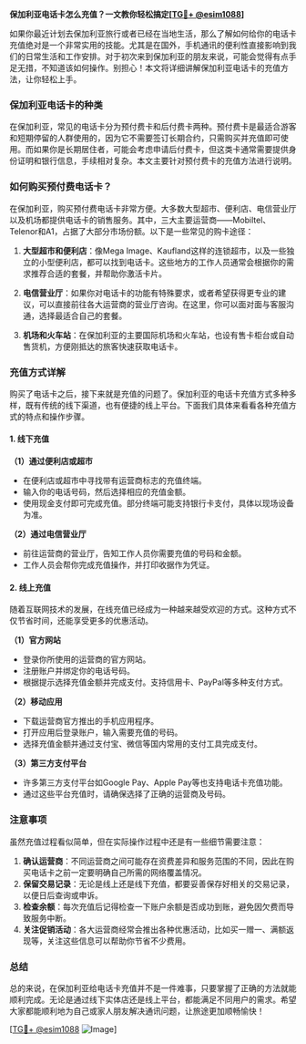 **保加利亚电话卡怎么充值？一文教你轻松搞定[[TG💪+ @esim1088](https://t.me/s/esim1088)]**

如果你最近计划去保加利亚旅行或者已经在当地生活，那么了解如何给你的电话卡充值绝对是一个非常实用的技能。尤其是在国外，手机通讯的便利性直接影响到我们的日常生活和工作安排。对于初次来到保加利亚的朋友来说，可能会觉得有点手足无措，不知道该如何操作。别担心！本文将详细讲解保加利亚电话卡的充值方法，让你轻松上手。

### 保加利亚电话卡的种类

在保加利亚，常见的电话卡分为预付费卡和后付费卡两种。预付费卡是最适合游客和短期停留的人群使用的，因为它不需要签订长期合约，只需购买并充值即可使用。而如果你是长期居住者，可能会考虑申请后付费卡，但这类卡通常需要提供身份证明和银行信息，手续相对复杂。本文主要针对预付费卡的充值方法进行说明。

### 如何购买预付费电话卡？

在保加利亚，购买预付费电话卡非常方便。大多数大型超市、便利店、电信营业厅以及机场都提供电话卡的销售服务。其中，三大主要运营商——Mobiltel、Telenor和A1，占据了大部分市场份额。以下是一些常见的购卡途径：

1. **大型超市和便利店**：像Mega Image、Kaufland这样的连锁超市，以及一些独立的小型便利店，都可以找到电话卡。这些地方的工作人员通常会根据你的需求推荐合适的套餐，并帮助你激活卡片。

2. **电信营业厅**：如果你对电话卡的功能有特殊要求，或者希望获得更专业的建议，可以直接前往各大运营商的营业厅咨询。在这里，你可以面对面与客服沟通，选择最适合自己的套餐。

3. **机场和火车站**：在保加利亚的主要国际机场和火车站，也设有售卡柜台或自动售货机，方便刚抵达的旅客快速获取电话卡。

### 充值方式详解

购买了电话卡之后，接下来就是充值的问题了。保加利亚的电话卡充值方式多种多样，既有传统的线下渠道，也有便捷的线上平台。下面我们具体来看看各种充值方式的特点和操作步骤。

#### 1. 线下充值

**（1）通过便利店或超市**
- 在便利店或超市中寻找带有运营商标志的充值终端。
- 输入你的电话号码，然后选择相应的充值金额。
- 使用现金支付即可完成充值。部分终端可能支持银行卡支付，具体以现场设备为准。

**（2）通过电信营业厅**
- 前往运营商的营业厅，告知工作人员你需要充值的号码和金额。
- 工作人员会帮你完成充值操作，并打印收据作为凭证。

#### 2. 线上充值

随着互联网技术的发展，在线充值已经成为一种越来越受欢迎的方式。这种方式不仅节省时间，还能享受更多的优惠活动。

**（1）官方网站**
- 登录你所使用的运营商的官方网站。
- 注册账户并绑定你的电话号码。
- 根据提示选择充值金额并完成支付。支持信用卡、PayPal等多种支付方式。

**（2）移动应用**
- 下载运营商官方推出的手机应用程序。
- 打开应用后登录账户，输入需要充值的号码。
- 选择充值金额并通过支付宝、微信等国内常用的支付工具完成支付。

**（3）第三方支付平台**
- 许多第三方支付平台如Google Pay、Apple Pay等也支持电话卡充值功能。
- 通过这些平台充值时，请确保选择了正确的运营商及号码。

### 注意事项

虽然充值过程看似简单，但在实际操作过程中还是有一些细节需要注意：

1. **确认运营商**：不同运营商之间可能存在资费差异和服务范围的不同，因此在购买电话卡之前一定要明确自己所需的网络覆盖情况。
2. **保留交易记录**：无论是线上还是线下充值，都要妥善保存好相关的交易记录，以便日后查询或申诉。
3. **检查余额**：每次充值后记得检查一下账户余额是否成功到账，避免因欠费而导致服务中断。
4. **关注促销活动**：各大运营商经常会推出各种优惠活动，比如买一赠一、满额返现等，关注这些信息可以帮助你节省不少费用。

### 总结

总的来说，在保加利亚给电话卡充值并不是一件难事，只要掌握了正确的方法就能顺利完成。无论是通过线下实体店还是线上平台，都能满足不同用户的需求。希望大家都能顺利地为自己或家人朋友解决通讯问题，让旅途更加顺畅愉快！

[[TG💪+ @esim1088](https://t.me/s/esim1088) ![Image](https://i.postimg.cc/4NQfJmqS/Snipaste-2025-05-13-00-14-12.png)]